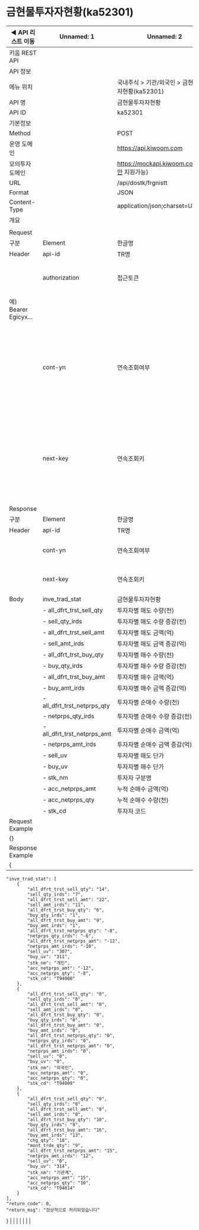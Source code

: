# 금현물투자자현황(ka52301)

| ◀ API 리스트 이동 | Unnamed: 1 | Unnamed: 2 | Unnamed: 3 | Unnamed: 4 | Unnamed: 5 | Unnamed: 6 |
| --- | --- | --- | --- | --- | --- | --- |
| 키움 REST API |  |  |  |  |  |  |
| API 정보 |  |  |  |  |  |  |
| 메뉴 위치 |  | 국내주식 > 기관/외국인 > 금현물투자자현황(ka52301) |  |  |  |  |
| API 명 |  | 금현물투자자현황 |  |  |  |  |
| API ID |  | ka52301 |  |  |  |  |
| 기본정보 |  |  |  |  |  |  |
| Method |  | POST |  |  |  |  |
| 운영 도메인 |  | https://api.kiwoom.com |  |  |  |  |
| 모의투자 도메인 |  | https://mockapi.kiwoom.com(KRX만 지원가능) |  |  |  |  |
| URL |  | /api/dostk/frgnistt |  |  |  |  |
| Format |  | JSON |  |  |  |  |
| Content-Type |  | application/json;charset=UTF-8 |  |  |  |  |
| 개요 |  |  |  |  |  |  |
|  |  |  |  |  |  |  |
| Request |  |  |  |  |  |  |
| 구분 | Element | 한글명 | Type | Required | Length | Description |
| Header | api-id | TR명 | String | Y | 10 |  |
|  | authorization | 접근토큰 | String | Y | 1000 | 토큰 지정시 토큰타입("Bearer") 붙혀서 호출 
 예) Bearer Egicyx... |
|  | cont-yn | 연속조회여부 | String | N | 1 | 응답 Header의 연속조회여부값이 Y일 경우 다음데이터 요청시 응답 Header의 cont-yn값 세팅 |
|  | next-key | 연속조회키 | String | N | 50 | 응답 Header의 연속조회여부값이 Y일 경우 다음데이터 요청시 응답 Header의 next-key값 세팅 |
| Response |  |  |  |  |  |  |
| 구분 | Element | 한글명 | Type | Required | Length | Description |
| Header | api-id | TR명 | String | Y | 10 |  |
|  | cont-yn | 연속조회여부 | String | N | 1 | 다음 데이터가 있을시 Y값 전달 |
|  | next-key | 연속조회키 | String | N | 50 | 다음 데이터가 있을시 다음 키값 전달 |
| Body | inve_trad_stat | 금현물투자자현황 | LIST | N |  |  |
|  | - all_dfrt_trst_sell_qty | 투자자별 매도 수량(천) | String | N | 20 |  |
|  | - sell_qty_irds | 투자자별 매도 수량 증감(천) | String | N | 20 |  |
|  | - all_dfrt_trst_sell_amt | 투자자별 매도 금액(억) | String | N | 20 |  |
|  | - sell_amt_irds | 투자자별 매도 금액 증감(억) | String | N | 20 |  |
|  | - all_dfrt_trst_buy_qty | 투자자별 매수 수량(천) | String | N | 20 |  |
|  | - buy_qty_irds | 투자자별 매수 수량 증감(천) | String | N | 20 |  |
|  | - all_dfrt_trst_buy_amt | 투자자별 매수 금액(억) | String | N | 20 |  |
|  | - buy_amt_irds | 투자자별 매수 금액 증감(억) | String | N | 20 |  |
|  | - all_dfrt_trst_netprps_qty | 투자자별 순매수 수량(천) | String | N | 20 |  |
|  | - netprps_qty_irds | 투자자별 순매수 수량 증감(천) | String | N | 20 |  |
|  | - all_dfrt_trst_netprps_amt | 투자자별 순매수 금액(억) | String | N | 20 |  |
|  | - netprps_amt_irds | 투자자별 순매수 금액 증감(억) | String | N | 20 |  |
|  | - sell_uv | 투자자별 매도 단가 | String | N | 20 |  |
|  | - buy_uv | 투자자별 매수 단가 | String | N | 20 |  |
|  | - stk_nm | 투자자 구분명 | String | N | 20 |  |
|  | - acc_netprps_amt | 누적 순매수 금액(억) | String | N | 20 |  |
|  | - acc_netprps_qty | 누적 순매수 수량(천) | String | N | 20 |  |
|  | - stk_cd | 투자자 코드 | String | N | 20 |  |
| Request Example |  |  |  |  |  |  |
| {} |  |  |  |  |  |  |
| Response Example |  |  |  |  |  |  |
| {
    "inve_trad_stat": [
        {
            "all_dfrt_trst_sell_qty": "14",
            "sell_qty_irds": "7",
            "all_dfrt_trst_sell_amt": "22",
            "sell_amt_irds": "11",
            "all_dfrt_trst_buy_qty": "6",
            "buy_qty_irds": "1",
            "all_dfrt_trst_buy_amt": "9",
            "buy_amt_irds": "1",
            "all_dfrt_trst_netprps_qty": "-8",
            "netprps_qty_irds": "-6",
            "all_dfrt_trst_netprps_amt": "-12",
            "netprps_amt_irds": "-10",
            "sell_uv": "307",
            "buy_uv": "311",
            "stk_nm": "개인",
            "acc_netprps_amt": "-12",
            "acc_netprps_qty": "-8",
            "stk_cd": "T94008"
        },
        {
            "all_dfrt_trst_sell_qty": "0",
            "sell_qty_irds": "0",
            "all_dfrt_trst_sell_amt": "0",
            "sell_amt_irds": "0",
            "all_dfrt_trst_buy_qty": "0",
            "buy_qty_irds": "0",
            "all_dfrt_trst_buy_amt": "0",
            "buy_amt_irds": "0",
            "all_dfrt_trst_netprps_qty": "0",
            "netprps_qty_irds": "0",
            "all_dfrt_trst_netprps_amt": "0",
            "netprps_amt_irds": "0",
            "sell_uv": "0",
            "buy_uv": "0",
            "stk_nm": "외국인",
            "acc_netprps_amt": "0",
            "acc_netprps_qty": "0",
            "stk_cd": "T94009"
        },
        {
            "all_dfrt_trst_sell_qty": "0",
            "sell_qty_irds": "0",
            "all_dfrt_trst_sell_amt": "0",
            "sell_amt_irds": "0",
            "all_dfrt_trst_buy_qty": "10",
            "buy_qty_irds": "9",
            "all_dfrt_trst_buy_amt": "16",
            "buy_amt_irds": "13",
            "chg_qty": "10",
            "mont_trde_qty": "9",
            "all_dfrt_trst_netprps_amt": "15",
            "netprps_amt_irds": "12",
            "sell_uv": "0",
            "buy_uv": "314",
            "stk_nm": "기관계",
            "acc_netprps_amt": "15",
            "acc_netprps_qty": "10",
            "stk_cd": "T94014"
        }
    ],
    "return_code": 0,
    "return_msg": "정상적으로 처리되었습니다"
} |  |  |  |  |  |  |
